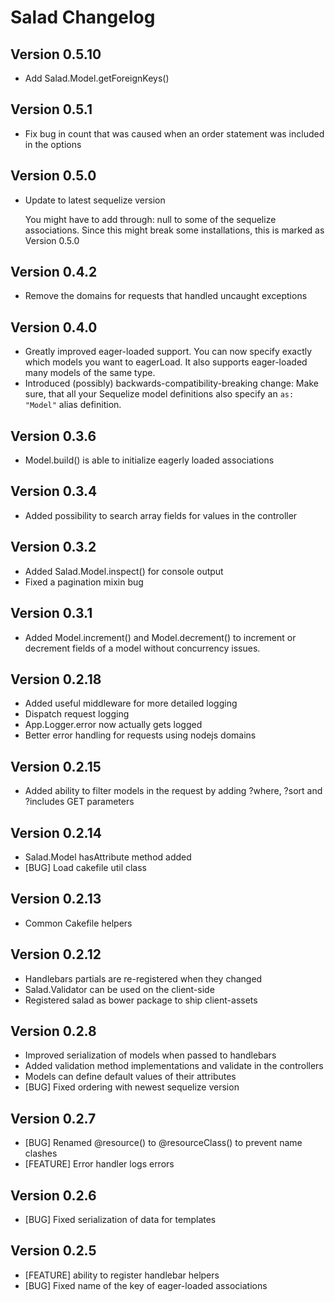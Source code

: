 # Salad Changelog

## Version 0.5.10
* Add Salad.Model.getForeignKeys()

## Version 0.5.1
* Fix bug in count that was caused when an order statement was included in the 
  options

## Version 0.5.0
* Update to latest sequelize version

  You might have to add through: null to some of the sequelize associations.
  Since this might break some installations, this is marked as Version 0.5.0

## Version 0.4.2
* Remove the domains for requests that handled uncaught exceptions

## Version 0.4.0
* Greatly improved eager-loaded support. You can now specify exactly which models
  you want to eagerLoad. It also supports eager-loaded many models of the same
  type.
* Introduced (possibly) backwards-compatibility-breaking change: Make sure, that
  all your Sequelize model definitions also specify an `as: "Model"` alias
  definition.

## Version 0.3.6
* Model.build() is able to initialize eagerly loaded associations

## Version 0.3.4
* Added possibility to search array fields for values in the controller

## Version 0.3.2
* Added Salad.Model.inspect() for console output
* Fixed a pagination mixin bug

## Version 0.3.1
* Added Model.increment() and Model.decrement() to increment or decrement fields
  of a model without concurrency issues.

## Version 0.2.18
* Added useful middleware for more detailed logging
* Dispatch request logging
* App.Logger.error now actually gets logged
* Better error handling for requests using nodejs domains

## Version 0.2.15
* Added ability to filter models in the request by adding ?where, ?sort
  and ?includes GET parameters

## Version 0.2.14
* Salad.Model hasAttribute method added
* [BUG] Load cakefile util class

## Version 0.2.13
* Common Cakefile helpers

## Version 0.2.12
* Handlebars partials are re-registered when they changed
* Salad.Validator can be used on the client-side
* Registered salad as bower package to ship client-assets

## Version 0.2.8
* Improved serialization of models when passed to handlebars
* Added validation method implementations and validate in the controllers
* Models can define default values of their attributes
* [BUG] Fixed ordering with newest sequelize version

## Version 0.2.7
* [BUG] Renamed @resource() to @resourceClass() to prevent name clashes
* [FEATURE] Error handler logs errors

## Version 0.2.6
* [BUG] Fixed serialization of data for templates

## Version 0.2.5
* [FEATURE] ability to register handlebar helpers
* [BUG] Fixed name of the key of eager-loaded associations
